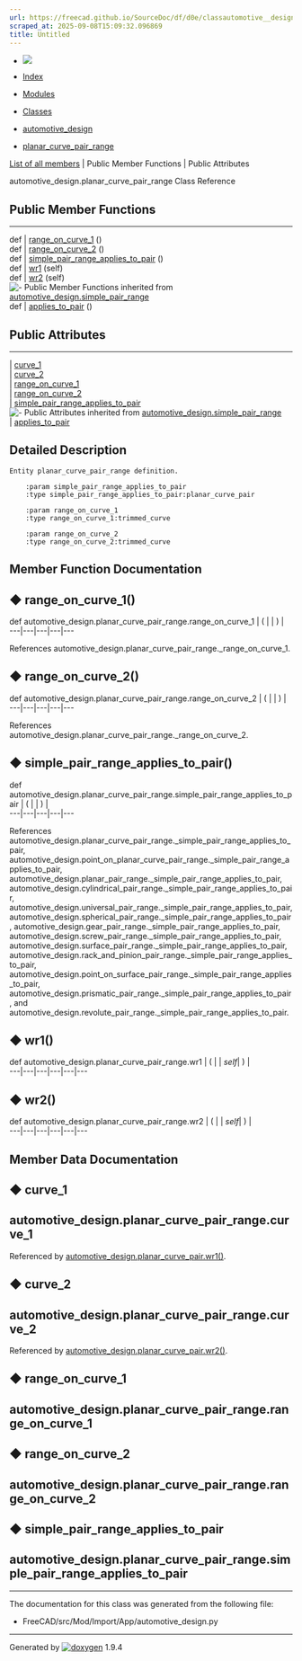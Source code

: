 ```yaml
---
url: https://freecad.github.io/SourceDoc/df/d0e/classautomotive__design_1_1planar__curve__pair__range.html
scraped_at: 2025-09-08T15:09:32.096869
title: Untitled
---
```


  * [ ![](https://www.freecad.org/svg/logo-freecad.svg) ](https://freecadweb.org "FreeCAD")
  * [Index](../../index.html "Index")
  * [Modules](../../modules.html "Modules list")
  * [Classes](../../annotated.html "Annotated list")

  * [automotive_design](../../d4/ddf/namespaceautomotive__design.html)
  * [planar_curve_pair_range](../../df/d0e/classautomotive__design_1_1planar__curve__pair__range.html)

[List of all members](../../d1/d7e/classautomotive__design_1_1planar__curve__pair__range-members.html) | Public Member Functions | Public Attributes

automotive_design.planar_curve_pair_range Class Reference

##  Public Member Functions  
  
---  
def | [range_on_curve_1](../../df/d0e/classautomotive__design_1_1planar__curve__pair__range.html#a4aee391245d1f929520c3bce65d8d743) ()  
def | [range_on_curve_2](../../df/d0e/classautomotive__design_1_1planar__curve__pair__range.html#a39dc443aff5e4ff23b2e6c6f7677dd36) ()  
def | [simple_pair_range_applies_to_pair](../../df/d0e/classautomotive__design_1_1planar__curve__pair__range.html#ac78dbf5d3a32c4ccd8a7caa2e6e1a87e) ()  
def | [wr1](../../df/d0e/classautomotive__design_1_1planar__curve__pair__range.html#a26f4a7a9cb95db2203cead4d481437b2) (self)  
def | [wr2](../../df/d0e/classautomotive__design_1_1planar__curve__pair__range.html#ac1722f3d01d070ac27a9864007fb0087) (self)  
![-](../../closed.png) Public Member Functions inherited from
[automotive_design.simple_pair_range](../../d3/d35/classautomotive__design_1_1simple__pair__range.html)  
def | [applies_to_pair](../../d3/d35/classautomotive__design_1_1simple__pair__range.html#a34d466ba4abfc972eddb7542a66e3865) ()  
  
##  Public Attributes  
  
---  
|
[curve_1](../../df/d0e/classautomotive__design_1_1planar__curve__pair__range.html#a30de8f1307e6de483ecb46a1598b2818)  
|
[curve_2](../../df/d0e/classautomotive__design_1_1planar__curve__pair__range.html#a632d2fd9843243eabf477f7f850d8316)  
|
[range_on_curve_1](../../df/d0e/classautomotive__design_1_1planar__curve__pair__range.html#a6b7a9d29eb335f93cf30b7c29fbfd964)  
|
[range_on_curve_2](../../df/d0e/classautomotive__design_1_1planar__curve__pair__range.html#a19140418cd8d3f2589ee961a30739fd1)  
|
[simple_pair_range_applies_to_pair](../../df/d0e/classautomotive__design_1_1planar__curve__pair__range.html#ac48e60d99ef385c5d0309bd96ce0db52)  
![-](../../closed.png) Public Attributes inherited from
[automotive_design.simple_pair_range](../../d3/d35/classautomotive__design_1_1simple__pair__range.html)  
|
[applies_to_pair](../../d3/d35/classautomotive__design_1_1simple__pair__range.html#a482e1ee88d0745baefe27406e3b45d03)  
  
## Detailed Description

    
    
    Entity planar_curve_pair_range definition.
    
        :param simple_pair_range_applies_to_pair
        :type simple_pair_range_applies_to_pair:planar_curve_pair
    
        :param range_on_curve_1
        :type range_on_curve_1:trimmed_curve
    
        :param range_on_curve_2
        :type range_on_curve_2:trimmed_curve

## Member Function Documentation

## ◆ range_on_curve_1()

def automotive_design.planar_curve_pair_range.range_on_curve_1  | ( | | ) |   
---|---|---|---|---  
  
References automotive_design.planar_curve_pair_range._range_on_curve_1.

## ◆ range_on_curve_2()

def automotive_design.planar_curve_pair_range.range_on_curve_2  | ( | | ) |   
---|---|---|---|---  
  
References automotive_design.planar_curve_pair_range._range_on_curve_2.

## ◆ simple_pair_range_applies_to_pair()

def automotive_design.planar_curve_pair_range.simple_pair_range_applies_to_pair  | ( | | ) |   
---|---|---|---|---  
  
References
automotive_design.planar_curve_pair_range._simple_pair_range_applies_to_pair,
automotive_design.point_on_planar_curve_pair_range._simple_pair_range_applies_to_pair,
automotive_design.planar_pair_range._simple_pair_range_applies_to_pair,
automotive_design.cylindrical_pair_range._simple_pair_range_applies_to_pair,
automotive_design.universal_pair_range._simple_pair_range_applies_to_pair,
automotive_design.spherical_pair_range._simple_pair_range_applies_to_pair,
automotive_design.gear_pair_range._simple_pair_range_applies_to_pair,
automotive_design.screw_pair_range._simple_pair_range_applies_to_pair,
automotive_design.surface_pair_range._simple_pair_range_applies_to_pair,
automotive_design.rack_and_pinion_pair_range._simple_pair_range_applies_to_pair,
automotive_design.point_on_surface_pair_range._simple_pair_range_applies_to_pair,
automotive_design.prismatic_pair_range._simple_pair_range_applies_to_pair, and
automotive_design.revolute_pair_range._simple_pair_range_applies_to_pair.

## ◆ wr1()

def automotive_design.planar_curve_pair_range.wr1  | ( |  | _self_| ) |   
---|---|---|---|---|---  
  
## ◆ wr2()

def automotive_design.planar_curve_pair_range.wr2  | ( |  | _self_| ) |   
---|---|---|---|---|---  
  
## Member Data Documentation

## ◆ curve_1

automotive_design.planar_curve_pair_range.curve_1  
---  
  
Referenced by
[automotive_design.planar_curve_pair.wr1()](../../d6/d44/classautomotive__design_1_1planar__curve__pair.html#a30b475400022bf9cd71a7a9f6e4ff452).

## ◆ curve_2

automotive_design.planar_curve_pair_range.curve_2  
---  
  
Referenced by
[automotive_design.planar_curve_pair.wr2()](../../d6/d44/classautomotive__design_1_1planar__curve__pair.html#afbefb73b873a6a7cd9ec72d3811a84f0).

## ◆ range_on_curve_1

automotive_design.planar_curve_pair_range.range_on_curve_1  
---  
  
## ◆ range_on_curve_2

automotive_design.planar_curve_pair_range.range_on_curve_2  
---  
  
## ◆ simple_pair_range_applies_to_pair

automotive_design.planar_curve_pair_range.simple_pair_range_applies_to_pair  
---  
  
* * *

The documentation for this class was generated from the following file:

  * FreeCAD/src/Mod/Import/App/automotive_design.py

* * *

Generated by
[![doxygen](../../doxygen.svg)](https://www.doxygen.org/index.html) 1.9.4

